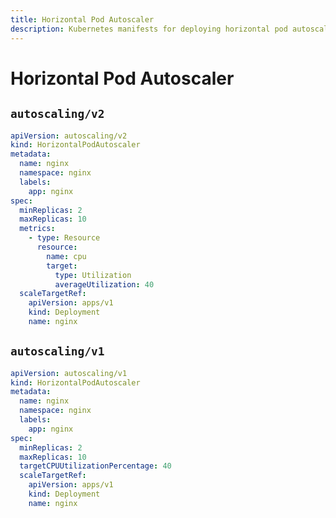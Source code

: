 ```yaml
---
title: Horizontal Pod Autoscaler
description: Kubernetes manifests for deploying horizontal pod autoscaler resources.
---
```


# Horizontal Pod Autoscaler

## `autoscaling/v2`

``` yaml title="hpa.yaml"
apiVersion: autoscaling/v2
kind: HorizontalPodAutoscaler
metadata:
  name: nginx
  namespace: nginx
  labels:
    app: nginx
spec:
  minReplicas: 2
  maxReplicas: 10
  metrics:
    - type: Resource
      resource:
        name: cpu
        target:
          type: Utilization
          averageUtilization: 40
  scaleTargetRef:
    apiVersion: apps/v1
    kind: Deployment
    name: nginx
```

## `autoscaling/v1`

``` yaml title="hpa.yaml"
apiVersion: autoscaling/v1
kind: HorizontalPodAutoscaler
metadata:
  name: nginx
  namespace: nginx
  labels:
    app: nginx
spec:
  minReplicas: 2
  maxReplicas: 10
  targetCPUUtilizationPercentage: 40
  scaleTargetRef:
    apiVersion: apps/v1
    kind: Deployment
    name: nginx
```